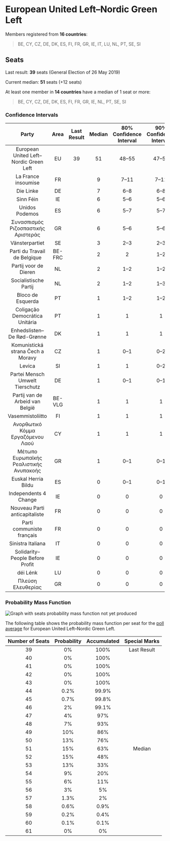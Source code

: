# European United Left–Nordic Green Left

Members registered from **16 countries**:

> BE, CY, CZ, DE, DK, ES, FI, FR, GR, IE, IT, LU, NL, PT, SE, SI

## Seats

Last result: **39** seats (General Election of 26 May 2019)

Current median: **51** seats (+12 seats)

At least one member in **14 countries** have a median of 1 seat or more:

> BE, CY, CZ, DE, DK, ES, FI, FR, GR, IE, NL, PT, SE, SI

### Confidence Intervals

| Party | Area | Last Result | Median | 80% Confidence Interval | 90% Confidence Interval | 95% Confidence Interval | 99% Confidence Interval |
|:-----:|:----:|:-----------:|:------:|:-----------------------:|:-----------------------:|:-----------------------:|:-----------------------:|
| European United Left–Nordic Green Left | EU | 39 | 51 | 48–55 | 47–56 | 46–56 | 45–58 |
| La France insoumise | FR | | 9 | 7–11 | 7–11 | 6–11 | 6–12 |
| Die Linke | DE | | 7 | 6–8 | 6–8 | 5–9 | 5–9 |
| Sinn Féin | IE | | 6 | 5–6 | 5–6 | 5–6 | 4–6 |
| Unidos Podemos | ES | | 6 | 5–7 | 5–7 | 4–7 | 4–8 |
| Συνασπισμός Ριζοσπαστικής Αριστεράς | GR | | 6 | 5–6 | 5–6 | 4–7 | 4–7 |
| Vänsterpartiet | SE | | 3 | 2–3 | 2–3 | 2–3 | 2–3 |
| Parti du Travail de Belgique | BE-FRC | | 2 | 2 | 1–2 | 1–2 | 1–2 |
| Partij voor de Dieren | NL | | 2 | 1–2 | 1–2 | 1–2 | 1–2 |
| Socialistische Partij | NL | | 2 | 1–2 | 1–3 | 1–3 | 1–3 |
| Bloco de Esquerda | PT | | 1 | 1–2 | 1–2 | 1–2 | 1–3 |
| Coligação Democrática Unitária | PT | | 1 | 1 | 1 | 0–2 | 0–2 |
| Enhedslisten–De Rød-Grønne | DK | | 1 | 1 | 1 | 1–2 | 1–2 |
| Komunistická strana Čech a Moravy | CZ | | 1 | 0–1 | 0–2 | 0–2 | 0–2 |
| Levica | SI | | 1 | 1 | 0–2 | 0–2 | 0–2 |
| Partei Mensch Umwelt Tierschutz | DE | | 1 | 0–1 | 0–1 | 0–1 | 0–2 |
| Partij van de Arbeid van België | BE-VLG | | 1 | 1 | 1 | 1 | 0–1 |
| Vasemmistoliitto | FI | | 1 | 1 | 1 | 1 | 1 |
| Ανορθωτικό Κόμμα Εργαζόμενου Λαού | CY | | 1 | 1 | 1 | 1 | 1 |
| Μέτωπο Ευρωπαϊκής Ρεαλιστικής Ανυπακοής | GR | | 1 | 0–1 | 0–1 | 0–1 | 0–1 |
| Euskal Herria Bildu | ES | | 0 | 0–1 | 0–1 | 0–1 | 0–1 |
| Independents 4 Change | IE | | 0 | 0 | 0 | 0 | 0 |
| Nouveau Parti anticapitaliste | FR | | 0 | 0 | 0 | 0 | 0 |
| Parti communiste français | FR | | 0 | 0 | 0 | 0 | 0 |
| Sinistra Italiana | IT | | 0 | 0 | 0 | 0–4 | 0–4 |
| Solidarity–People Before Profit | IE | | 0 | 0 | 0 | 0 | 0 |
| déi Lénk | LU | | 0 | 0 | 0 | 0 | 0 |
| Πλεύση Ελευθερίας | GR | | 0 | 0 | 0 | 0 | 0–1 |

### Probability Mass Function

![Graph with seats probability mass function not yet produced](average-2021-08-31-seats-pmf-europeanunitedleft–nordicgreenleft.png "Seats Probability Mass Function")

The following table shows the probability mass function per seat for the [poll average](average-2021-08-31.html) for European United Left–Nordic Green Left.

| Number of Seats | Probability | Accumulated | Special Marks |
|:---------------:|:-----------:|:-----------:|:-------------:|
| 39 | 0% | 100% | Last Result |
| 40 | 0% | 100% |  |
| 41 | 0% | 100% |  |
| 42 | 0% | 100% |  |
| 43 | 0% | 100% |  |
| 44 | 0.2% | 99.9% |  |
| 45 | 0.7% | 99.8% |  |
| 46 | 2% | 99.1% |  |
| 47 | 4% | 97% |  |
| 48 | 7% | 93% |  |
| 49 | 10% | 86% |  |
| 50 | 13% | 76% |  |
| 51 | 15% | 63% | Median |
| 52 | 15% | 48% |  |
| 53 | 13% | 33% |  |
| 54 | 9% | 20% |  |
| 55 | 6% | 11% |  |
| 56 | 3% | 5% |  |
| 57 | 1.3% | 2% |  |
| 58 | 0.6% | 0.9% |  |
| 59 | 0.2% | 0.4% |  |
| 60 | 0.1% | 0.1% |  |
| 61 | 0% | 0% |  |



